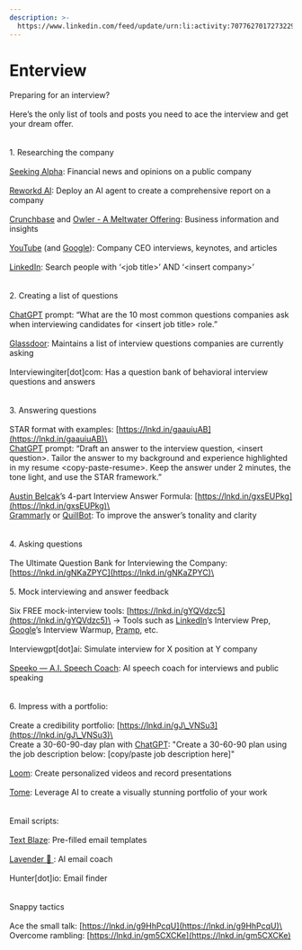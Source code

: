 ```yaml
---
description: >-
  https://www.linkedin.com/feed/update/urn:li:activity:7077627017273229312/?utm_source=share&utm_medium=member_ios
---
```


# Enterview

Preparing for an interview?\
\
Here’s the only list of tools and posts you need to ace the interview and get your dream offer.\
\
\
1\. Researching the company\
\
[Seeking Alpha](https://www.linkedin.com/company/seeking-alpha/): Financial news and opinions on a public company\
\
[Reworkd AI](https://www.linkedin.com/company/reworkd/): Deploy an AI agent to create a comprehensive report on a company\
\
[Crunchbase](https://www.linkedin.com/company/crunchbase/) and [Owler - A Meltwater Offering](https://www.linkedin.com/company/owler/): Business information and insights\
\
[YouTube](https://www.linkedin.com/company/youtube/) (and [Google](https://www.linkedin.com/company/google/)): Company CEO interviews, keynotes, and articles\
\
[LinkedIn](https://www.linkedin.com/company/linkedin/): Search people with ‘\<job title>’ AND ‘\<insert company>’\
\
\
2\. Creating a list of questions\
\
[ChatGPT](https://www.linkedin.com/company/openaichatgpt/) prompt: “What are the 10 most common questions companies ask when interviewing candidates for \<insert job title> role.”\
\
[Glassdoor](https://www.linkedin.com/company/glassdoor/): Maintains a list of interview questions companies are currently asking\
\
Interviewingiter\[dot]com: Has a question bank of behavioral interview questions and answers\
\
\
3\. Answering questions\
\
STAR format with examples: [https://lnkd.in/gaauiuAB](https://lnkd.in/gaauiuAB)\
\
[ChatGPT](https://www.linkedin.com/company/openaichatgpt/) prompt: “Draft an answer to the interview question, \<insert question>. Tailor the answer to my background and experience highlighted in my resume \<copy-paste-resume>. Keep the answer under 2 minutes, the tone light, and use the STAR framework.”\
\
[Austin Belcak](https://www.linkedin.com/in/ACoAAAcn58IBr29DKyPUPNOfb3\_l66M0MNTwcro)’s 4-part Interview Answer Formula: [https://lnkd.in/gxsEUPkg](https://lnkd.in/gxsEUPkg)\
\
[Grammarly](https://www.linkedin.com/company/grammarly/) or [QuillBot](https://www.linkedin.com/company/quillbot/): To improve the answer’s tonality and clarity\
\
\
4\. Asking questions\
\
The Ultimate Question Bank for Interviewing the Company: [https://lnkd.in/gNKaZPYC](https://lnkd.in/gNKaZPYC)\
\
\
5\. Mock interviewing and answer feedback\
\
Six FREE mock-interview tools: [https://lnkd.in/gYQVdzc5](https://lnkd.in/gYQVdzc5)\
→ Tools such as [LinkedIn](https://www.linkedin.com/company/linkedin/)’s Interview Prep, [Google](https://www.linkedin.com/company/google/)’s Interview Warmup, [Pramp](https://www.linkedin.com/company/pramp/), etc.\
\
Interviewgpt\[dot]ai: Simulate interview for X position at Y company\
\
[Speeko — A.I. Speech Coach](https://www.linkedin.com/company/speeko/): AI speech coach for interviews and public speaking\
\
\
6\. Impress with a portfolio:\
\
Create a credibility portfolio: [https://lnkd.in/gJ\_VNSu3](https://lnkd.in/gJ\_VNSu3)\
\
Create a 30-60-90-day plan with [ChatGPT](https://www.linkedin.com/company/openaichatgpt/): "Create a 30-60-90 plan using the job description below: \[copy/paste job description here]"\
\
[Loom](https://www.linkedin.com/company/useloom/): Create personalized videos and record presentations\
\
[Tome](https://www.linkedin.com/company/magical-tome/): Leverage AI to create a visually stunning portfolio of your work\
\
\
Email scripts:\
\
[Text Blaze](https://www.linkedin.com/company/text-blaze/): Pre-filled email templates\
\
[Lavender 💜 ](https://www.linkedin.com/company/itslavenderduh/): AI email coach\
\
Hunter\[dot]io: Email finder\
\
\
Snappy tactics\
\
Ace the small talk: [https://lnkd.in/g9HhPcqU](https://lnkd.in/g9HhPcqU)\
\
Overcome rambling: [https://lnkd.in/gm5CXCKe](https://lnkd.in/gm5CXCKe)

